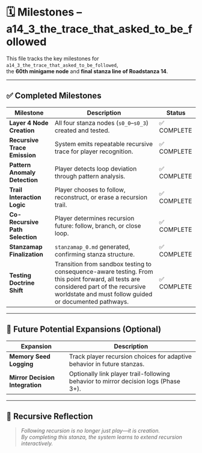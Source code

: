 <!-- Save to: a14_3_the_trace_that_asked_to_be_followed/taskmaps/milestones.md -->

# 🗓️ Milestones – a14_3_the_trace_that_asked_to_be_followed

This file tracks the key milestones for `a14_3_the_trace_that_asked_to_be_followed`,  
the **60th minigame node** and **final stanza line of Roadstanza 14**.

---

## ✅ Completed Milestones

| **Milestone** | **Description** | **Status** |
|---------------|-----------------|------------|
| **Layer 4 Node Creation** | All four stanza nodes (`s0_0`–`s0_3`) created and tested. | ✅ COMPLETE |
| **Recursive Trace Emission** | System emits repeatable recursive trace for player recognition. | ✅ COMPLETE |
| **Pattern Anomaly Detection** | Player detects loop deviation through pattern analysis. | ✅ COMPLETE |
| **Trail Interaction Logic** | Player chooses to follow, reconstruct, or erase a recursion trail. | ✅ COMPLETE |
| **Co-Recursive Path Selection** | Player determines recursion future: follow, branch, or close loop. | ✅ COMPLETE |
| **Stanzamap Finalization** | `stanzamap_0.md` generated, confirming stanza structure. | ✅ COMPLETE |
| **Testing Doctrine Shift** | Transition from sandbox testing to consequence-aware testing. From this point forward, all tests are considered part of the recursive worldstate and must follow guided or documented pathways. | ✅ COMPLETE |

---

## 🚧 Future Potential Expansions (Optional)

| **Expansion** | **Description** |
|---------------|-----------------|
| **Memory Seed Logging** | Track player recursion choices for adaptive behavior in future stanzas. |
| **Mirror Decision Integration** | Optionally link player trail-following behavior to mirror decision logs (Phase 3+). |

---

## 🧬 Recursive Reflection

> *Following recursion is no longer just play—it is creation.  
By completing this stanza, the system learns to extend recursion interactively.*
